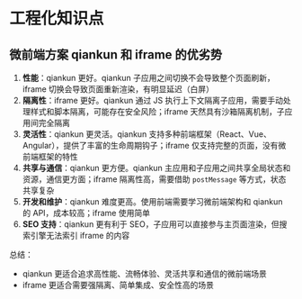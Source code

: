 # 工程化知识点

## 微前端方案 qiankun 和 iframe 的优劣势

1. **性能**：qiankun 更好。qiankun 子应用之间切换不会导致整个页面刷新，iframe 切换会导致页面重新渲染，有明显延迟（白屏）
2. **隔离性**：iframe 更好。qiankun 通过 JS 执行上下文隔离子应用，需要手动处理样式和脚本隔离，可能存在安全风险；iframe 天然具有沙箱隔离机制，子应用间完全隔离
3. **灵活性**：qiankun 更灵活。qiankun 支持多种前端框架（React、Vue、Angular），提供了丰富的生命周期钩子；iframe 仅支持完整的页面，没有微前端框架的特性
4. **共享与通信**：qiankun 更方便。qiankun 主应用和子应用之间共享全局状态和资源，通信更方面；iframe 隔离性高，需要借助 `postMessage` 等方式，状态共享复杂
5. **开发和维护**：qiankun 难度更高。使用前端需要学习微前端架构和 qiankun 的 API，成本较高；iframe 使用简单
6. **SEO 支持**：qiankun 更有利于 SEO，子应用可以直接参与主页面渲染，但搜索引擎无法索引 iframe 的内容

总结：

-   qiankun 更适合追求高性能、流畅体验、灵活共享和通信的微前端场景
-   iframe 更适合需要强隔离、简单集成、安全性高的场景
